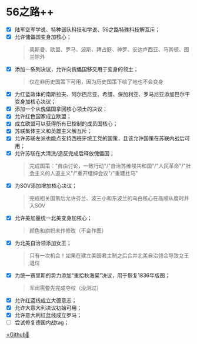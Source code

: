 # 56之路++

- [x] 陆军空军学说、特种部队科技和学说、56之路特殊科技解互斥；
- [x] 允许傀儡国变身加核心；
	> 奥斯曼、欧盟、罗马、波斯、拜占庭、神罗、安达卢西亚、马其顿、图兰除外
- [x] 添加一系列决议，允许向傀儡国移交用于变身的领土；
	> 仅在非历史国策下可用，因为历史国策下给了地也不会变身
- [x] 为红蓝政体的南斯拉夫、阿尔巴尼亚、希腊、保加利亚、罗马尼亚添加巴尔干变身加核心决议；
- [x] 添加一个从傀儡国拿回核心领土的决议；
- [x] 允许红色国家成立欧盟；
- [x] 成立欧盟可以获得所有已控制的成员国核心；
- [x] 苏联集体主义和英雄主义解互斥；
- [x] 允许苏联左派也能点支持西班牙统工党的国策，且该允许国策在苏联内战后可用；
- [x] 允许苏联在大清洗/造反完成后释放傀儡国；
	> 完成国策："自由讨论，一致行动"/"自治苏维埃共和国"/"人民革命"/"社会主义的人道主义"/"重开缙绅会议"/"重建杜马"
- [x] 为SOV添加增加核心决议；
	> 完成相关国策后允许芬兰、波三小和东波兰的乌白核心在高顺从度时并入SOV
- [x] 允许美加墨统一北美变身加核心；
	> 颜色和旗帜未作修改（不会作图）
- [x] 为北美自治领添加女王；
	> 只有一次机会！如果在建立美国君主制之后合并北美自治领会导致女王退位
- [x] 为统一赛里斯的势力添加“重拾秋海棠”决议，用于恢复1836年版图；
	> 军阀需要先完成夺权（没测过）
- [x] 允许红蓝线成立大德意志；
- [x] 允许大意大利决议初始可用；
- [x] 允许意大利红蓝线成立罗马；
- [ ] 尝试修复德国内战tag；

[⭐Github🌟](https://github.com/Diadormu/r56_plus)